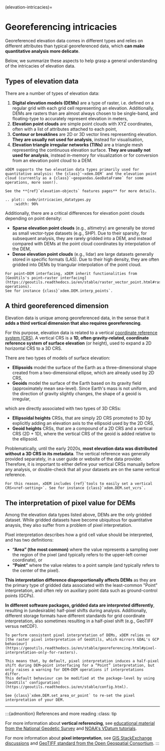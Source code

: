 (elevation-intricacies)=
# Georeferencing intricacies

Georeferenced elevation data comes in different types and relies on different attributes than typical georeferenced 
data, which **can make quantitative analysis more delicate**.

Below, we summarize these aspects to help grasp a general understanding of the intricacies of elevation data.

## Types of elevation data

There are a number of types of elevation data:

1. **Digital elevation models (DEMs)** are a type of raster, i.e. defined on a regular grid with each grid cell representing an elevation. Additionally, DEMs are rasters than are almost always chosen to be single-band, and floating-type to accurately represent elevation in meters,
2. **Elevation point clouds** are simple point clouds with XYZ coordinates, often with a list of attributes attached to each point,
3. **Contour or breaklines** are 2D or 3D vector lines representing elevation. **They are usually not used for analysis**, instead for visualisation,
4. **Elevation triangle irregular networks (TINs)** are a triangle mesh representing the continuous elevation surface. **They are usually not used for analysis**, instead in-memory for visualization or for conversion from an elevation point cloud to a DEM.

```{note}
xDEM supports the two elevation data types primarily used for quantitative analysis: the {class}`~xdem.DEM` and the elevation point cloud (currently as a {class}`~geopandas.GeoDataFrame` for some operations, more soon!).

See the **{ref}`elevation-objects` features pages** for more details.
```

```{eval-rst}
.. plot:: code/intricacies_datatypes.py
    :width: 90%
```


Additionally, there are a critical differences for elevation point clouds depending on point density: 
- **Sparse elevation point clouds** (e.g., altimetry) are generally be stored as small vector-type datasets (e.g., SHP). Due to their sparsity, for subsequent analysis, they are rarely gridded into a DEM, and instead compared with DEMs at the point cloud coordinates by interpolation of the DEM,
- **Dense elevation point clouds** (e.g., lidar) are large datasets generally stored in specific formats (LAS). Due to their high density, they are often gridded into DEMs by triangular interpolation of the point cloud.

```{note}
For point–DEM interfacing, xDEM inherit functionalities from [GeoUtils's point–raster interfacing](https://geoutils.readthedocs.io/en/stable/raster_vector_point.html#rasterpoint-operations).
See for instance {class}`xdem.DEM.interp_points`.
```

## A third georeferenced dimension

Elevation data is unique among georeferenced data, in the sense that it **adds a third vertical dimension that also requires georeferencing**.

For this purpose, elevation data is related to a vertical [coordinate reference system (CRS)](https://en.wikipedia.org/wiki/Spatial_reference_system). A vertical CRS is a **1D, often gravity-related, coordinate reference system of surface elevation** (or height), used to expand a 2D horizontal CRS to a 3D CRS.

There are two types of models of surface elevation:
- **Ellipsoids** model the surface of the Earth as a three-dimensional shape created from a two-dimensional ellipse, which are already used by 2D CRS,
- **Geoids** model the surface of the Earth based on its gravity field (approximately mean sea-level). Since Earth's mass is not uniform, and the direction of gravity slightly changes, the shape of a geoid is irregular,

which are directly associated with two types of 3D CRSs:
- **Ellipsoidal heights** CRSs, that are simply 2D CRS promoted to 3D by explicitly adding an elevation axis to the ellipsoid used by the 2D CRS,
- **Geoid heights** CRSs, that are a compound of a 2D CRS and a vertical CRS (2D + 1D), where the vertical CRS of the geoid is added relative to the ellipsoid.


Problematically, until the early 2020s, **most elevation data was distributed without a 3D CRS in its metadata**. The vertical reference was generally provided separately, in a user guide or website of the data provider. 
Therefore, it is important to either define your vertical CRSs manually before any analysis, or double-check that all your datasets are on the same vertical reference.

```{note}
For this reason, xDEM includes {ref}`tools to easily set a vertical CRS<vref-setting>`. See for instance {class}`xdem.DEM.set_vcrs`.
```

## The interpretation of pixel value for DEMs

Among the elevation data types listed above, DEMs are the only gridded dataset. While gridded datasets have become 
ubiquitous for quantitative anaysis, they also suffer from a problem of pixel interpretation.

Pixel interpretation describes how a grid cell value should be interpreted, and has two definitions:
- **“Area” (the most common)** where the value represents a sampling over the region of the pixel (and typically refers to the upper-left corner coordinate), or
- **“Point”** where the value relates to a point sample (and typically refers to the center of the pixel).

**This interpretation difference disproportionally affects DEMs** as they are the primary type of gridded data associated with the least-common "Point" interpretation, and often rely on auxiliary point data such as ground-control points (GCPs).

**In different software packages, gridded data are interpreted differently**, resulting in (undesirable) half-pixel shifts during analysis. Additionally, different storage formats have different standards for grid coordinate interpretation, also sometimes resulting in a half-pixel shift (e.g., GeoTIFF versus netCDF).

```{note}
To perform consistent pixel interpretation of DEMs, xDEM relies on [the raster pixel interpretation of GeoUtils, which mirrors GDAL's GCP behaviour](https://geoutils.readthedocs.io/en/stable/georeferencing.html#pixel-interpretation-only-for-rasters). 

This means that, by default, pixel interpretation induces a half-pixel shift during DEM–point interfacing for a “Point” interpretation, but only raises a warning for DEM–DEM operations if interpretations differ.
This default behaviour can be modified at the package-level by using [GeoUtils’ configuration](https://geoutils.readthedocs.io/en/stable/config.html).

See {class}`xdem.DEM.set_area_or_point` to re-set the pixel interpretation of your DEM.
```

----------------

:::{admonition} References and more reading
:class: tip

For more information about **vertical referencing**, see [educational material from the National Geodetic Survey](https://geodesy.noaa.gov/datums/index.shtml) and [NOAA's VDatum tutorials](https://vdatum.noaa.gov/docs/datums.html).

For more information about **pixel interpretation**, see [GIS StackExchange discussions](https://gis.stackexchange.com/questions/122670/is-there-a-standard-for-the-coordinates-of-pixels-in-georeferenced-rasters) and [GeoTIFF standard from the Open Geospatial Consortium](https://docs.ogc.org/is/19-008r4/19-008r4.html#_requirements_class_gtrastertypegeokey).
:::
